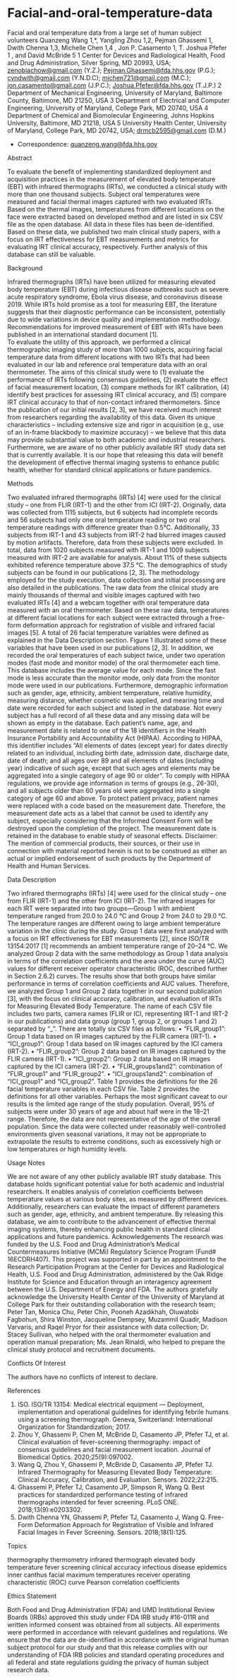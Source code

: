# Facial-and-oral-temperature-data

Facial and oral temperature data from a large set of human subject volunteers
Quanzeng Wang 1,*, Yangling Zhou 1,2, Pejman Ghassemi 1, Dwith Chenna 1,3, Michelle Chen 1,4 , Jon P. Casamento 1, T. Joshua Pfefer 1 , and David McBride 5
1 Center for Devices and Radiological Health, Food and Drug Administration, Silver Spring, MD 20993, USA; zenobiachow@gmail.com (Y.Z.); Pejman.Ghassemi@fda.hhs.gov (P.G.); cyndwith@gmail.com (Y.N.D.C); michen721@gmail.com (M.C.); jon.casamento@gmail.com (J.P.C.); Joshua.Pfefer@fda.hhs.gov (T.J.P.)
2 Department of Mechanical Engineering, University of Maryland, Baltimore County, Baltimore, MD 21250, USA
3 Department of Electrical and Computer Engineering, University of Maryland, College Park, MD 20740, USA
4 Department of Chemical and Biomolecular Engineering, Johns Hopkins University, Baltimore, MD 21218, USA
5 University Health Center, University of Maryland, College Park, MD 20742, USA; drmcb2595@gmail.com (D.M.)
* Correspondence: quanzeng.wang@fda.hhs.gov 

Abstract

To evaluate the benefit of implementing standardized deployment and acquisition practices in the measurement of elevated body temperature (EBT) with infrared thermographs (IRTs), we conducted a clinical study with more than one thousand subjects.  Subject oral temperatures were measured and facial thermal images captured with two evaluated IRTs. Based on the thermal images, temperatures from different locations on the face were extracted based on developed method and are listed in six CSV file as the open database. All data in these files has been de-identified. Based on these data, we published two main clinical study papers, with a focus on IRT effectiveness for EBT measurements and metrics for evaluating IRT clinical accuracy, respectively.  Further analysis of this database can still be valuable. 

Background

Infrared thermographs (IRTs) have been utilized for measuring elevated body temperature (EBT) during infectious disease outbreaks such as severe acute respiratory syndrome, Ebola virus disease, and coronavirus disease 2019. While IRTs hold promise as a tool for measuring EBT, the literature suggests that their diagnostic performance can be inconsistent, potentially due to wide variations in device quality and implementation methodology. Recommendations for improved measurement of EBT with IRTs have been published in an international standard document [1].  
To evaluate the utility of this approach, we performed a clinical thermographic imaging study of more than 1000 subjects, acquiring facial temperature data from different locations with two IRTs that had been evaluated in our lab and reference oral temperature data with an oral thermometer. The aims of this clinical study were to (1) evaluate the performance of IRTs following consensus guidelines, (2) evaluate the effect of facial measurement location, (3) compare methods for IRT calibration, (4) identify best practices for assessing IRT clinical accuracy, and (5) compare IRT clinical accuracy to that of non-contact infrared thermometers. 
Since the publication of our initial results [2, 3], we have received much interest from researchers regarding the availability of this data. Given its unique characteristics – including extensive size and rigor in acquisition (e.g., use of an in-frame blackbody to maximize accuracy) – we believe that this data may provide substantial value to both academic and industrial researchers.  Furthermore, we are aware of no other publicly available IRT study data set that is currently available.    It is our hope that releasing this data will benefit the development of effective thermal imaging systems to enhance public health, whether for standard clinical applications or future pandemics.

Methods

Two evaluated infrared thermographs (IRTs) [4] were used for the clinical study – one from FLIR (IRT-1) and the other from ICI (IRT-2). Originally, data was collected from 1115 subjects, but 6 subjects had incomplete records and 56 subjects had only one oral temperature reading or two oral temperature readings with difference greater than 0.5°C. Additionally, 33 subjects from IRT-1 and 43 subjects from IRT-2 had blurred images caused by motion artifacts. Therefore, data from these subjects were excluded. In total, data from 1020 subjects measured with IRT-1 and 1009 subjects measured with IRT-2 are available for analysis. About 11% of these subjects exhibited reference temperature above 37.5 °C. The demographics of study subjects can be found in our publications [2, 3]. The methodology employed for the study execution, data collection and initial processing are also detailed in the publications. 
The raw data from the clinical study are mainly thousands of thermal and visible images captured with two evaluated IRTs [4] and a webcam together with oral temperature data measured with an oral thermometer.  Based on these raw data, temperatures at different facial locations for each subject were extracted through a free-form deformation approach for registration of visible and infrared facial images [5]. A total of 26 facial temperature variables were defined as explained in the Data Description section. Figure 1 illustrated some of these variables that have been used in our publications [2, 3]. In addition, we recorded the oral temperatures of each subject twice, under two operation modes (fast mode and monitor mode) of the oral thermometer each time. This database includes the average value for each mode. Since the fast mode is less accurate than the monitor mode, only data from the monitor mode were used in our publications. Furthermore, demographic information such as gender, age, ethnicity, ambient temperature, relative humidity, measuring distance, whether cosmetic was applied, and mearing time and date were recorded for each subject and listed in the database. Not every subject has a full record of all these data and any missing data will be shown as empty in the database. 
Each patient’s name, age, and measurement date is related to one of the 18 identifiers in the Health Insurance Portability and Accountability Act (HIPAA). According to HIPAA, this identifier includes “All elements of dates (except year) for dates directly related to an individual, including birth date, admission date, discharge date, date of death; and all ages over 89 and all elements of dates (including year) indicative of such age, except that such ages and elements may be aggregated into a single category of age 90 or older”. To comply with HIPAA regulations, we provide age information in terms of groups (e.g., 26-30), and all subjects older than 60 years old were aggregated into a single category of age 60 and above. To protect patient privacy, patient names were replaced with a code based on the measurement date. Therefore, the measurement date acts as a label that cannot be used to identify any subject, especially considering that the Informed Consent Form will be destroyed upon the completion of the project. The measurement date is retained in the database to enable study of seasonal effects.
Disclaimer: 
The mention of commercial products, their sources, or their use in connection with material reported herein is not to be construed as either an actual or implied endorsement of such products by the Department of Health and Human Services. 

Data Description

Two infrared thermographs (IRTs) [4] were used for the clinical study – one from FLIR (IRT-1) and the other from ICI (IRT-2). The infrared images for each IRT were separated into two groups—Group 1 with ambient temperature ranged from 20.0 to 24.0 °C and Group 2 from 24.0 to 29.0 °C. The temperature ranges are different owing to large ambient temperature variation in the clinic during the study. Group 1 data were first analyzed with a focus on IRT effectiveness for EBT measurements [2], since ISO/TR 13154:2017 [1] recommends an ambient temperature range of 20–24 °C. We analyzed Group 2 data with the same methodology as Group 1 data analysis in terms of the correlation coefficients and the area under the curve (AUC) values for different receiver operator characteristic (ROC, described further in Section 2.6.2) curves. The results show that both groups have similar performance in terms of correlation coefficients and AUC values. Therefore, we analyzed Group 1 and Group 2 data together in our second publication [3], with the focus on clinical accuracy, calibration, and evaluation of IRTs for Measuring Elevated Body Temperature. 
The name of each CSV file includes two parts, camera names (FLIR or ICI, representing IRT-1 and IRT-2 in our publications) and data group (group 1, group 2, or groups 1 and 2) separated by “_”. There are totally six CSV files as follows:
•	“FLIR_group1”: Group 1 data based on IR images captured by the FLIR camera (IRT-1).
•	“ICI_group1”: Group 1 data based on IR images captured by the ICI camera (IRT-2).
•	“FLIR_group2”: Group 2 data based on IR images captured by the FLIR camera (IRT-1).
•	“ICI_group2”: Group 2 data based on IR images captured by the ICI camera (IRT-2).
•	“FLIR_groups1and2”: combination of “FLIR_group1” and “FLIR_group2”.
•	“ICI_groups1and2”: combination of “ICI_group1” and “ICI_group2”.
Table 1 provides the definitions for the 26 facial temperature variables in each CSV file. Table 2 provides the definitions for all other variables. 
Perhaps the most significant caveat to our results is the limited age range of the study population. Overall, 95% of subjects were under 30 years of age and about half were in the 18–21 range. Therefore, the data are not representative of the age of the overall population. Since the data were collected under reasonably well-controlled environments given seasonal variations, it may not be appropriate to extrapolate the results to extreme conditions, such as excessively high or low temperatures or high humidity levels.

Usage Notes

We are not aware of any other publicly available IRT study database. This database holds significant potential value for both academic and industrial researchers. It enables analysis of correlation coefficients between temperature values at various body sites, as measured by different devices. Additionally, researchers can evaluate the impact of different parameters such as gender, age, ethnicity, and ambient temperature. By releasing this database, we aim to contribute to the advancement of effective thermal imaging systems, thereby enhancing public health in standard clinical applications and future pandemics.
Acknowledgements
The research was funded by the U.S. Food and Drug Administration’s Medical Countermeasures Initiative (MCMi) Regulatory Science Program (Fund# 16ECDRH407). This project was supported in part by an appointment to the Research Participation Program at the Center for Devices and Radiological Health, U.S. Food and Drug Administration, administered by the Oak Ridge Institute for Science and Education through an interagency agreement between the U.S. Department of Energy and FDA. 
The authors gratefully acknowledge the University Health Center of the University of Maryland at College Park for their outstanding collaboration with the research team; Peter Tan, Monica Chu, Peter Chin, Pooneh Azadikhah, Oluwatobi Fagbohun, Shira Winston, Jacqueline Dempsey, Muzammil Quadir, Madison Varvaris, and Raqel Pryor for their assistance with data collection; Dr. Stacey Sullivan, who helped with the oral thermometer evaluation and operation manual preparation; Ms. Jean Rinaldi, who helped to prepare the clinical study protocol and recruitment documents.

Conflicts Of Interest

The authors have no conflicts of interest to declare.

References

1.	ISO. ISO/TR 13154: Medical electrical equipment — Deployment, implementation and operational guidelines for identifying febrile humans using a screening thermograph. Geneva, Switzerland: International Organization for Standardization; 2017.
2.	Zhou Y, Ghassemi P, Chen M, McBride D, Casamento JP, Pfefer TJ, et al. Clinical evaluation of fever-screening thermography: impact of consensus guidelines and facial measurement location. Journal of Biomedical Optics. 2020;25(9):097002.
3.	Wang Q, Zhou Y, Ghassemi P, McBride D, Casamento JP, Pfefer TJ. Infrared Thermography for Measuring Elevated Body Temperature: Clinical Accuracy, Calibration, and Evaluation. Sensors. 2022;22:215.
4.	Ghassemi P, Pfefer TJ, Casamento JP, Simpson R, Wang Q. Best practices for standardized performance testing of infrared thermographs intended for fever screening. PLoS ONE. 2018;13(9):e0203302.
5.	Dwith Chenna YN, Ghassemi P, Pfefer TJ, Casamento J, Wang Q. Free-Form Deformation Approach for Registration of Visible and Infrared Facial Images in Fever Screening. Sensors. 2018;18(1):125.

Topics

thermography
thermometry
infrared thermograph
elevated body temperature
fever screening
clinical accuracy
infectious disease epidemics
inner canthus
facial maximum temperatures
receiver operating characteristic (ROC) curve
Pearson correlation coefficients

Ethics Statement

Both Food and Drug Administration (FDA) and UMD Institutional Review Boards (IRBs) approved this study under FDA IRB study #16-011R and written informed consent was obtained from all subjects. All experiments were performed in accordance with relevant guidelines and regulations. We ensure that the data are de-identified in accordance with the original human subject protocol for our study and that this release complies with our understanding of FDA IRB policies and standard operating procedures and all federal and state regulations guiding the privacy of human subject research data. 
